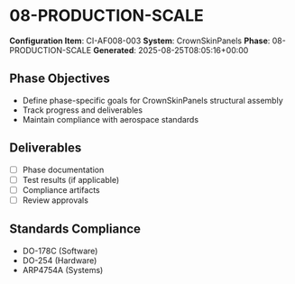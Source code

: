 # 08-PRODUCTION-SCALE

**Configuration Item**: CI-AF008-003
**System**: CrownSkinPanels
**Phase**: 08-PRODUCTION-SCALE
**Generated**: 2025-08-25T08:05:16+00:00

## Phase Objectives
- Define phase-specific goals for CrownSkinPanels structural assembly
- Track progress and deliverables
- Maintain compliance with aerospace standards

## Deliverables
- [ ] Phase documentation
- [ ] Test results (if applicable)
- [ ] Compliance artifacts
- [ ] Review approvals

## Standards Compliance
- DO-178C (Software)
- DO-254 (Hardware)
- ARP4754A (Systems)

